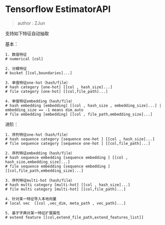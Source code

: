 # Tensorflow EstimatorAPI

> author : ZJun

支持如下特征自动抽取

基本：

    1. 数值特征 
    # numerical [col]
    
    2. 分桶特征 
    # bucket [[col,boundaries]...]
    
    3. 单值特征one-hot（hash/file）
    # hash category [one-hot] [[col , hash_size]...]
    # file category [one-hot] [[col,file_path]...]
    
    4. 单值特征embedding（hash/file）
    # hash embedding [embedding] [[col , hash_size , embedding_size]...] | embedding_size == -1 means dim_auto
    # file embedding [embedding] [[col , file_path,embedding_size]...]


    
进阶：

    1. 序列特征one-hot（hash/file）
    # hash sequence category [sequence one-hot ] [[col , hash_size]...]
    # file sequence category [sequence one-hot ] [[col,file_path]...]
    
    2. 序列特征embedding（hash/file）
    # hash sequence embedding [sequence embedding ] [[col , hash_size,embedding_size]...]
    # file sequence embedding [sequence embedding ] [[col,file_path,embedding_size]...]
    
    3. 序列特征multi-hot（hash/file）
    # hash multi category [multi-hot] [[col , hash_size]...]
    # file multi category [multi-hot] [[col,file_path]...]
    
    4. 针对某一特征导入本地向量
    # local vec  [[col ,vec_dim, meta_path , vec_path]...]
    
    5. 基于字典对某一特征扩展属性
    # extend feature [[col,extend_file_path,extend_features_list]]

 

 